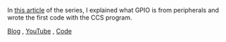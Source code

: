 In [this article](https://sisterslab.co/ti-texas-instruments-launchpad-ile-msp430-programlama-interrupt/) of the series, I explained what GPIO is from peripherals and wrote the first code with the CCS program.

[Blog](https://sisterslab.co/ti-texas-instruments-launchpad-ile-msp430-programlama-interrupt/) , 
[YouTube](https://www.youtube.com/shorts/WCnWrJF-mnI?&ab_channel=Dicle) , 
[Code](https://github.com/zeynepdicle/MSP430-Programming/blob/main/2%20-%20INTERRUPT/main.c)
